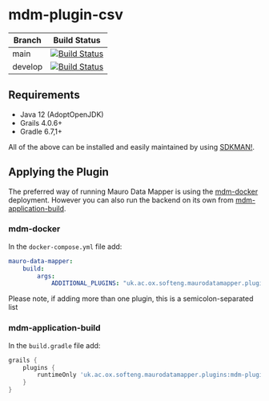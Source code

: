 # mdm-plugin-csv

| Branch | Build Status |
| ------ | ------------ |
| main | [![Build Status](https://jenkins.cs.ox.ac.uk/buildStatus/icon?job=Mauro+Data+Mapper+Plugins%2Fmdm-plugin-csv%2Fmain)](https://jenkins.cs.ox.ac.uk/blue/organizations/jenkins/Mauro%20Data%20Mapper%20Plugins%2Fmdm-plugin-csv/branches) |
| develop | [![Build Status](https://jenkins.cs.ox.ac.uk/buildStatus/icon?job=Mauro+Data+Mapper+Plugins%2Fmdm-plugin-csv%2Fdevelop)](https://jenkins.cs.ox.ac.uk/blue/organizations/jenkins/Mauro%20Data%20Mapper%20Plugins%2Fmdm-plugin-csv/branches) |

## Requirements

* Java 12 (AdoptOpenJDK)
* Grails 4.0.6+
* Gradle 6.7,1+

All of the above can be installed and easily maintained by using [SDKMAN!](https://sdkman.io/install).

## Applying the Plugin

The preferred way of running Mauro Data Mapper is using the [mdm-docker](https://github.com/MauroDataMapper/mdm-docker) deployment. However you can
also run the backend on its own from [mdm-application-build](https://github.com/MauroDataMapper/mdm-application-build).

### mdm-docker

In the `docker-compose.yml` file add:

```yml
mauro-data-mapper:
    build:
        args:
            ADDITIONAL_PLUGINS: "uk.ac.ox.softeng.maurodatamapper.plugins:mdm-plugin-csv:1.0.0"
```

Please note, if adding more than one plugin, this is a semicolon-separated list

### mdm-application-build

In the `build.gradle` file add:

```groovy
grails {
    plugins {
        runtimeOnly 'uk.ac.ox.softeng.maurodatamapper.plugins:mdm-plugin-csv:1.0.0'
    }
}
```

